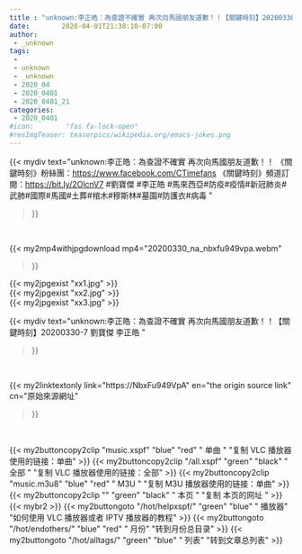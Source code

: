 ```yaml
---
title : "unknown:李正皓：為查證不確實 再次向馬國朋友道歉！！【關鍵時刻】20200330-7 劉寶傑 李正皓 "
date:        2020-04-01T21:38:10-07:00
author:
 - _unknown
tags:
 - 
 - unknown
 - _unknown
 - 2020_04
 - 2020_0401
 - 2020_0401_21
categories:
 - 2020_0401
#icon:        "fas fa-lock-open"
#resImgTeaser: teaserpics/wikipedia.org/emacs-jokes.png
---
```







{{< mydiv text="unknown:李正皓：為查證不確實 再次向馬國朋友道歉！！  《關鍵時刻》粉絲團：https://www.facebook.com/CTimefans 《關鍵時刻》頻道訂閱：https://bit.ly/2OlcnV7  #劉寶傑 #李正皓 #馬來西亞#防疫#疫情#新冠肺炎#武肺#國際#馬國#土葬#棺木#穆斯林#墓園#防護衣#病毒 "
>}}
<br>


{{< my2mp4withjpgdownload mp4="20200330_na_nbxfu949vpa.webm"
>}}

{{< my2jpgexist "xx1.jpg" >}}<br>
{{< my2jpgexist "xx2.jpg" >}}<br>
{{< my2jpgexist "xx3.jpg" >}}<br>



{{< mydiv text="unknown:李正皓：為查證不確實 再次向馬國朋友道歉！！【關鍵時刻】20200330-7 劉寶傑 李正皓 "
>}}
<br>

{{< my2linktextonly link="https://NbxFu949VpA"
en="the origin source link" cn="原始來源網址"
>}}


<br>


{{< my2buttoncopy2clip "music.xspf"        "blue"   "red"    " 单曲 "  "复制 VLC 播放器使用的链接：单曲" >}} {{< my2buttoncopy2clip "/all.xspf"         "green"  "black"  " 全部 "  "复制 VLC 播放器使用的链接：全部" >}} {{< my2buttoncopy2clip "music.m3u8"        "blue"   "red"    " M3U  "    "复制 M3U 播放器使用的链接：单曲" >}} {{< my2buttoncopy2clip ""                  "green"  "black"  " 本页 "    "复制 本页的网址 " >}} {{< mybr2 >}} {{< my2buttongoto      "/hot/helpxspf/"    "green"  "blue"   " 播放器" "如何使用 VLC 播放器或者 IPTV 播放器的教程" >}} {{< my2buttongoto      "/hot/endothers/"   "blue"   "red"    " 月份"   "转到月份总目录" >}} {{< my2buttongoto      "/hot/alltags/"     "green"  "blue"   " 列表"   "转到文章总列表" >}} 

